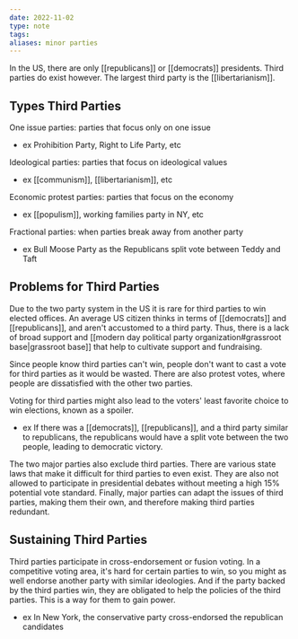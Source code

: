 ```yaml
---
date: 2022-11-02
type: note
tags:
aliases: minor parties
---
```


In the US, there are only [[republicans]] or [[democrats]] presidents. Third parties do exist however.
The largest third party is the [[libertarianism]].

## Types Third Parties
One issue parties: parties that focus only on one issue
- ex Prohibition Party, Right to Life Party, etc

Ideological parties: parties that focus on ideological values
- ex [[communism]], [[libertarianism]], etc

Economic protest parties: parties that focus on the economy
- ex [[populism]], working families party in NY, etc

Fractional parties: when parties break away from another party
- ex Bull Moose Party as the Republicans split vote between Teddy and Taft

## Problems for Third Parties
Due to the two party system in the US it is rare for third parties to win elected offices. An average US citizen thinks in terms of [[democrats]] and [[republicans]], and aren't accustomed to a third party. Thus, there is a lack of broad support and [[modern day political party organization#grassroot base|grassroot base]] that help to cultivate support and fundraising.

Since people know third parties can't win, people don't want to cast a vote for third parties as it would be wasted. There are also protest votes, where people are dissatisfied with the other two parties.

Voting for third parties might also lead to the voters' least favorite choice to win elections, known as a spoiler.
- ex If there was a [[democrats]], [[republicans]], and a third party similar to republicans, the republicans would have a split vote between the two people, leading to democratic victory.

The two major parties also exclude third parties. There are various state laws that make it difficult for third parties to even exist. They are also not allowed to participate in presidential debates without meeting a high 15% potential vote standard. Finally, major parties can adapt the issues of third parties, making them their own, and therefore making third parties redundant.

## Sustaining Third Parties
Third parties participate in cross-endorsement or fusion voting. In a competitive voting area, it's hard for certain parties to win, so you might as well endorse another party with similar ideologies. And if the party backed by the third parties win, they are obligated to help the policies of the third parties. This is a way for them to gain power.
- ex In New York, the conservative party cross-endorsed the republican candidates
